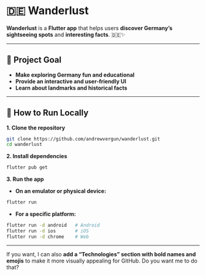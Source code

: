 # 🇩🇪 Wanderlust

**Wanderlust** is a **Flutter app** that helps users **discover Germany’s sightseeing spots** and **interesting facts**. 🇩🇪✨

---

## 🚀 Project Goal

* **Make exploring Germany fun and educational**
* **Provide an interactive and user-friendly UI**
* **Learn about landmarks and historical facts**

---

## 🏁 How to Run Locally

**1. Clone the repository**

```bash
git clone https://github.com/andrewvergun/wanderlust.git
cd wanderlust
```

**2. Install dependencies**

```bash
flutter pub get
```

**3. Run the app**

* **On an emulator or physical device:**

```bash
flutter run
```

* **For a specific platform:**

```bash
flutter run -d android   # Android
flutter run -d ios       # iOS
flutter run -d chrome    # Web
```

---

If you want, I can also **add a “Technologies” section with bold names and emojis** to make it more visually appealing for GitHub. Do you want me to do that?
